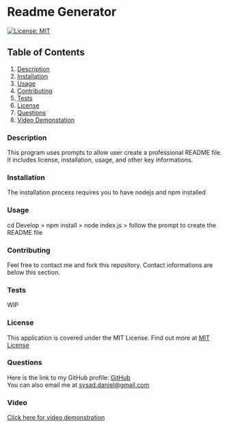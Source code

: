 # Readme Generator  
[![License: MIT](https://img.shields.io/badge/License-MIT-yellow.svg)](https://opensource.org/licenses/MIT)  
## Table of Contents
1. [Description](#description)
2. [Installation](#installation)
3. [Usage](#usage)
4. [Contributing](#contributing)
5. [Tests](#tests)
6. [License](#license)
7. [Questions](#questions)
8. [Video Demonstation](#video)
### Description
This program uses prompts to allow user create a professional README file. It includes license, installation, usage, and other key informations.

### Installation
The installation process requires you to have nodejs and npm installed

### Usage
cd Develop > npm install > node index.js > follow the prompt to create the README file

### Contributing
Feel free to contact me and fork this repository. Contact informations are below this section.

### Tests
WIP

### License
This application is covered under the MIT License. Find out more at [MIT License](https://opensource.org/licenses/MIT)
### Questions
Here is the link to my GitHub profile: [GitHub](https://github.com/DanTheDev-zsh)  
You can also email me at sysad.daniel@gmail.com
### Video
[Click here for video demonstration](https://drive.google.com/file/d/1mKrRF_LC1-OkBblUmugGogqwqHSrJgLZ/view?usp=sharing)
